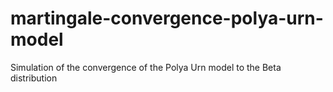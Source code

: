 # martingale-convergence-polya-urn-model
Simulation of the convergence of the Polya Urn model to the Beta distribution 
